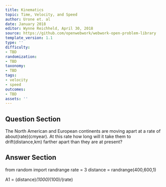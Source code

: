 ```yaml
---
title: Kinematics
topic: Time, Velocity, and Speed
author: Urone et. al
date: January 2018
editor: Wynne Reichheld, April 30, 2018
source: https://github.com/openwebwork/webwork-open-problem-library
template_version: 1.1
type: ''
difficulty:
- TBD
randomization:
- TBD
taxonomy:
- TBD
tags:
- velocity
- speed
outcomes:
- TBD
assets: ''
---
```


## Question Section 

The North American and European continents are moving apart at a rate of about(rate)(cmyear). At this rate how long will it take them to drift(distance,km) farther apart than they are at present?



## Answer Section

from random import randrange
rate = 3
distance = randrange(400,600,1)

A1 = (distance)*(1000)*(100)/(rate)
